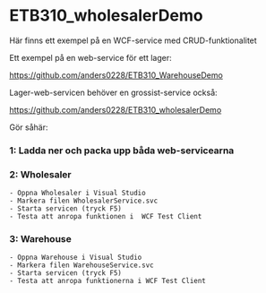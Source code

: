 # ETB310_wholesalerDemo

Här finns ett exempel på en WCF-service med CRUD-funktionalitet  

 

Ett exempel på en web-service för ett lager: 

https://github.com/anders0228/ETB310_WarehouseDemo 

 

Lager-web-servicen behöver en grossist-service också: 

https://github.com/anders0228/ETB310_wholesalerDemo 

 

Gör såhär: 

### 1: Ladda ner och packa upp båda web-servicearna 


### 2: Wholesaler 

    - Öppna Wholesaler i Visual Studio 
    - Markera filen WholesalerService.svc 
    - Starta servicen (tryck F5) 
    - Testa att anropa funktionen i  WCF Test Client 

### 3: Warehouse 

    - Öppna Warehouse i Visual Studio 
    - Markera filen WarehouseService.svc 
    - Starta servicen (tryck F5) 
    - Testa att anropa funktionerna i WCF Test Client 

 
